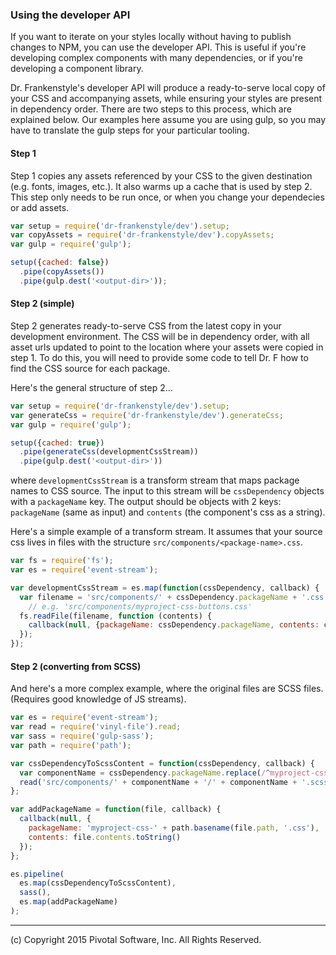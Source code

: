 ### Using the developer API

If you want to iterate on your styles locally without having to publish changes
to NPM, you can use the developer API. This is useful if you're developing
complex components with many dependencies, or if you're developing a component
library.

Dr. Frankenstyle's developer API will produce a ready-to-serve local copy of
your CSS and accompanying assets, while ensuring your styles are present in
dependency order. There are two steps to this process, which are explained
below. Our examples here assume you are using gulp, so you may have to
translate the gulp steps for your particular tooling.

#### Step 1
Step 1 copies any assets referenced by your CSS to the given destination (e.g.
fonts, images, etc.). It also warms up a cache that is used by step 2.
This step only needs to be run once, or when you change your dependecies or add
assets.

```js
var setup = require('dr-frankenstyle/dev').setup;
var copyAssets = require('dr-frankenstyle/dev').copyAssets;
var gulp = require('gulp');

setup({cached: false})
  .pipe(copyAssets())
  .pipe(gulp.dest('<output-dir>'));
```

#### Step 2 (simple)
Step 2 generates ready-to-serve CSS from the latest copy in your development
environment. The CSS will be in dependency order, with all asset urls updated
to point to the location where your assets were copied in step 1. To do this,
you will need to provide some code to tell Dr. F how to find the CSS source
for each package.

Here's the general structure of step 2...

```js
var setup = require('dr-frankenstyle/dev').setup;
var generateCss = require('dr-frankenstyle/dev').generateCss;
var gulp = require('gulp');

setup({cached: true})
  .pipe(generateCss(developmentCssStream))
  .pipe(gulp.dest('<output-dir>'))
```

where `developmentCssStream` is a transform stream that maps package names to CSS
source. The input to this stream will be `cssDependency` objects with a
`packageName` key. The output should be objects with 2 keys: `packageName`
(same as input) and `contents` (the component's css as a string).

Here's a simple example of a transform stream. It assumes that your source css
lives in files with the structure `src/components/<package-name>.css`.

```js
var fs = require('fs');
var es = require('event-stream');

var developmentCssStream = es.map(function(cssDependency, callback) {
  var filename = 'src/components/' + cssDependency.packageName + '.css';
    // e.g. 'src/components/myproject-css-buttons.css'
  fs.readFile(filename, function (contents) {
    callback(null, {packageName: cssDependency.packageName, contents: contents});
  });
});
```

#### Step 2 (converting from SCSS)
And here's a more complex example, where the original files are SCSS files.
(Requires good knowledge of JS streams).

```js
var es = require('event-stream');
var read = require('vinyl-file').read;
var sass = require('gulp-sass');
var path = require('path');

var cssDependencyToScssContent = function(cssDependency, callback) {
  var componentName = cssDependency.packageName.replace(/^myproject-css-/, '');
  read('src/components/' + componentName + '/' + componentName + '.scss', callback);
};

var addPackageName = function(file, callback) {
  callback(null, {
    packageName: 'myproject-css-' + path.basename(file.path, '.css'),
    contents: file.contents.toString()
  });
};

es.pipeline(
  es.map(cssDependencyToScssContent),
  sass(),
  es.map(addPackageName)
);
```

***
 
(c) Copyright 2015 Pivotal Software, Inc. All Rights Reserved.
